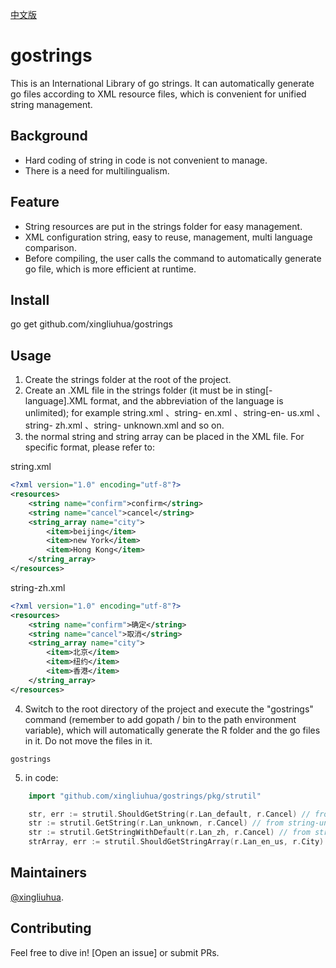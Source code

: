 [中文版](https://github.com/xingliuhua/gostrings/blob/master/README.cn.md)
# gostrings

This is an International Library of go strings. It can automatically generate go files according to XML resource files, which is convenient for unified string management.
## Background
* Hard coding of string in code is not convenient to manage.
* There is a need for multilingualism.

## Feature
* String resources are put in the strings folder for easy management.
* XML configuration string, easy to reuse, management, multi language comparison.
* Before compiling, the user calls the command to automatically generate go file, which is more efficient at runtime.

## Install
go get github.com/xingliuhua/gostrings

## Usage
1. Create the strings folder at the root of the project.
2. Create an .XML file in the strings folder (it must be in sting[-language].XML format, and the abbreviation of the language is unlimited); for example string.xml 、string- en.xml 、string-en- us.xml 、string- zh.xml 、string- unknown.xml and so on.
3. the normal string and string array can be placed in the XML file. For specific format, please refer to:

string.xml
```xml
<?xml version="1.0" encoding="utf-8"?>
<resources>
    <string name="confirm">confirm</string>
    <string name="cancel">cancel</string>
    <string_array name="city">
        <item>beijing</item>
        <item>new York</item>
        <item>Hong Kong</item>
    </string_array>
</resources>
```

string-zh.xml
```xml
<?xml version="1.0" encoding="utf-8"?>
<resources>
    <string name="confirm">确定</string>
    <string name="cancel">取消</string>
    <string_array name="city">
        <item>北京</item>
        <item>纽约</item>
        <item>香港</item>
    </string_array>
</resources>
```

4. Switch to the root directory of the project and execute the "gostrings" command (remember to add gopath / bin to the path environment variable), which will automatically generate the R folder and the go files in it. Do not move the files in it.
```shell script
gostrings
```

5. in code:
```go
    import "github.com/xingliuhua/gostrings/pkg/strutil"

	str, err := strutil.ShouldGetString(r.Lan_default, r.Cancel) // from string.xml
	str := strutil.GetString(r.Lan_unknown, r.Cancel) // from string-unknown.xml
	str := strutil.GetStringWithDefault(r.Lan_zh, r.Cancel) // from string-zh.xml
	strArray, err := strutil.ShouldGetStringArray(r.Lan_en_us, r.City) // from string-en-us.xml
```


## Maintainers

[@xingliuhua](https://github.com/xingliuhua).

## Contributing

Feel free to dive in! [Open an issue] or submit PRs.
